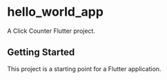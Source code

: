 # hello_world_app

A Click Counter Flutter project.

## Getting Started

This project is a starting point for a Flutter application.
